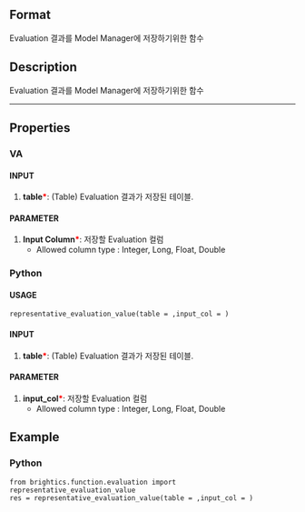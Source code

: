 
## Format
Evaluation 결과를 Model Manager에 저장하기위한 함수 

## Description

Evaluation 결과를 Model Manager에 저장하기위한 함수 

---

## Properties
### VA
#### INPUT
1. **table**<b style="color:red">*</b>: (Table) Evaluation 결과가 저장된 테이블.

#### PARAMETER
1. **Input Column**<b style="color:red">*</b>: 저장할 Evaluation 컬럼
   - Allowed column type : Integer, Long, Float, Double
   

### Python
#### USAGE

```
representative_evaluation_value(table = ,input_col = )
```

#### INPUT
1. **table**<b style="color:red">*</b>: (Table)  Evaluation 결과가 저장된 테이블.
#### PARAMETER
1. **input_col**<b style="color:red">*</b>: 저장할 Evaluation 컬럼
   - Allowed column type : Integer, Long, Float, Double


## Example


### Python

```
from brightics.function.evaluation import representative_evaluation_value
res = representative_evaluation_value(table = ,input_col = )
```

